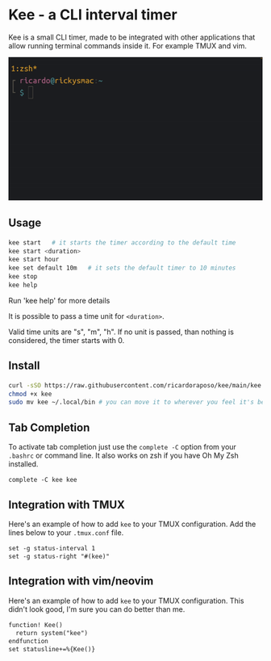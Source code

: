 # Kee - a CLI interval timer

Kee is a small CLI timer, made to be integrated with other applications that allow running
terminal commands inside it. For example TMUX and vim.

![](./images/keegif.gif)

## Usage

```sh
kee start   # it starts the timer according to the default time
kee start <duration>
kee start hour
kee set default 10m   # it sets the default timer to 10 minutes
kee stop
kee help
```

Run 'kee help' for more details

It is possible to pass a time unit for `<duration>`.

Valid time units are "s", "m", "h".
If no unit is passed, than nothing is considered, the timer starts with 0.

## Install

```sh
curl -sSO https://raw.githubusercontent.com/ricardoraposo/kee/main/kee
chmod +x kee
sudo mv kee ~/.local/bin # you can move it to wherever you feel it's best for you, as long as it's on your PATH
```

## Tab Completion

To activate tab completion just use the `complete -C` option from your
`.bashrc` or command line.
It also works on zsh if you have Oh My Zsh installed.

```
complete -C kee kee
```

## Integration with TMUX

Here's an example of how to add `kee` to your TMUX configuration.
Add the lines below to your `.tmux.conf` file.

```tmux
set -g status-interval 1
set -g status-right "#(kee)"
```

## Integration with vim/neovim

Here's an example of how to add `kee` to your TMUX configuration.
This didn't look good, I'm sure you can do better than me.

```vim
function! Kee()
  return system("kee")
endfunction
set statusline+=%{Kee()}
```
